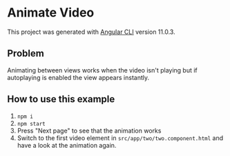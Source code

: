 # Animate Video

This project was generated with [Angular CLI](https://github.com/angular/angular-cli) version 11.0.3.

## Problem

Animating between views works when the video isn't playing but if autoplaying is enabled the view appears instantly.

## How to use this example

1. `npm i`
2. `npm start`
3. Press "Next page" to see that the animation works
4. Switch to the first video element in `src/app/two/two.component.html` and have a look at the animation again.
